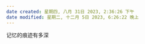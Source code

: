 ```yaml
---
date created: 星期四, 八月 31日 2023, 2:36:26 下午
date modified: 星期二, 十二月 5日 2023, 6:26:22 晚上
---
```

记忆的痕迹有多深
